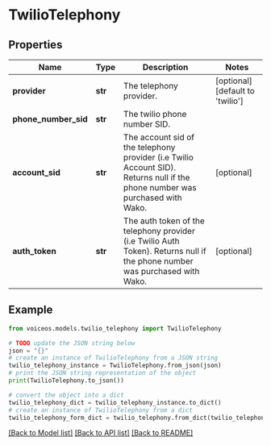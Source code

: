 # TwilioTelephony


## Properties

Name | Type | Description | Notes
------------ | ------------- | ------------- | -------------
**provider** | **str** | The telephony provider. | [optional] [default to 'twilio']
**phone_number_sid** | **str** | The twilio phone number SID. | 
**account_sid** | **str** | The account sid of the telephony provider (i.e Twilio Account SID). Returns null if the phone number was purchased with Wako. | [optional] 
**auth_token** | **str** | The auth token of the telephony provider (i.e Twilio Auth Token). Returns null if the phone number was purchased with Wako. | [optional] 

## Example

```python
from voiceos.models.twilio_telephony import TwilioTelephony

# TODO update the JSON string below
json = "{}"
# create an instance of TwilioTelephony from a JSON string
twilio_telephony_instance = TwilioTelephony.from_json(json)
# print the JSON string representation of the object
print(TwilioTelephony.to_json())

# convert the object into a dict
twilio_telephony_dict = twilio_telephony_instance.to_dict()
# create an instance of TwilioTelephony from a dict
twilio_telephony_form_dict = twilio_telephony.from_dict(twilio_telephony_dict)
```
[[Back to Model list]](../README.md#documentation-for-models) [[Back to API list]](../README.md#documentation-for-api-endpoints) [[Back to README]](../README.md)


